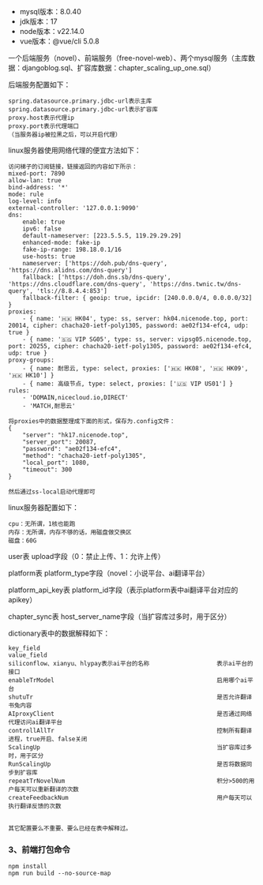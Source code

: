 * mysql版本：8.0.40
* jdk版本：17
* node版本：v22.14.0
* vue版本：@vue/cli 5.0.8

一个后端服务（novel）、前端服务（free-novel-web）、两个mysql服务（主库数据：djangoblog.sql、扩容库数据：chapter_scaling_up_one.sql）

后端服务配置如下：
```
spring.datasource.primary.jdbc-url表示主库
spring.datasource.primary.jdbc-url表示扩容库
proxy.host表示代理ip
proxy.port表示代理端口
（当服务器ip被拉黑之后，可以开启代理）
```

linux服务器使用网络代理的便宜方法如下：
```
访问梯子的订阅链接，链接返回的内容如下所示：
mixed-port: 7890
allow-lan: true
bind-address: '*'
mode: rule
log-level: info
external-controller: '127.0.0.1:9090'
dns:
    enable: true
    ipv6: false
    default-nameserver: [223.5.5.5, 119.29.29.29]
    enhanced-mode: fake-ip
    fake-ip-range: 198.18.0.1/16
    use-hosts: true
    nameserver: ['https://doh.pub/dns-query', 'https://dns.alidns.com/dns-query']
    fallback: ['https://doh.dns.sb/dns-query', 'https://dns.cloudflare.com/dns-query', 'https://dns.twnic.tw/dns-query', 'tls://8.8.4.4:853']
    fallback-filter: { geoip: true, ipcidr: [240.0.0.0/4, 0.0.0.0/32] }
proxies:
    - { name: '🇭🇰 HK04', type: ss, server: hk04.nicenode.top, port: 20014, cipher: chacha20-ietf-poly1305, password: ae02f134-efc4, udp: true }
    - { name: '🇸🇬 VIP SG05', type: ss, server: vipsg05.nicenode.top, port: 20255, cipher: chacha20-ietf-poly1305, password: ae02f134-efc4, udp: true }
proxy-groups:
    - { name: 耐思云, type: select, proxies: ['🇭🇰 HK08', '🇭🇰 HK09', '🇭🇰 HK10'] }
    - { name: 高级节点, type: select, proxies: ['🇺🇸 VIP US01'] }
rules:
    - 'DOMAIN,nicecloud.io,DIRECT'
    - 'MATCH,耐思云'

将proxies中的数据整理成下面的形式，保存为.config文件：
{
    "server": "hk17.nicenode.top",
    "server_port": 20087,
    "password": "ae02f134-efc4",
    "method": "chacha20-ietf-poly1305",
    "local_port": 1080,
    "timeout": 300
}

然后通过ss-local启动代理即可

```

linux服务器配置如下：
```
cpu：无所谓，1核也能跑
内存：无所谓，内存不够的话，用磁盘做交换区
磁盘：60G
```


user表 upload字段（0：禁止上传、1：允许上传）

platform表 platform_type字段（novel：小说平台、ai翻译平台）

platform_api_key表 platform_id字段（表示platform表中ai翻译平台对应的apikey）

chapter_sync表 host_server_name字段（当扩容库过多时，用于区分）

dictionary表中的数据解释如下：
```
key_field                                                   value_field
siliconflow、xianyu、hlypay表示ai平台的名称                   表示ai平台的接口
enableTrModel                                              启用哪个ai平台
shutuTr                                                    是否允许翻译书兔内容
AIproxyClient                                              是否通过网络代理访问ai翻译平台
controllAllTr                                              控制所有翻译进程，true开启、false关闭
ScalingUp                                                  当扩容库过多时，用于区分
RunScalingUp                                               是否将数据同步到扩容库
repeatTrNovelNum                                           积分>500的用户每天可以重新翻译的次数
createFeedbackNum                                          用户每天可以执行翻译反馈的次数


其它配置要么不重要、要么已经在表中解释过。
```



### 3、前端打包命令
```vue
npm install
npm run build --no-source-map
```